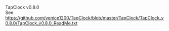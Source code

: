TapClock v0.8.0  
See https://github.com/venice1200/TapClock/blob/master/TapClock/TapClock_v0.8.0/TapClock_v0.8.0_ReadMe.txt
